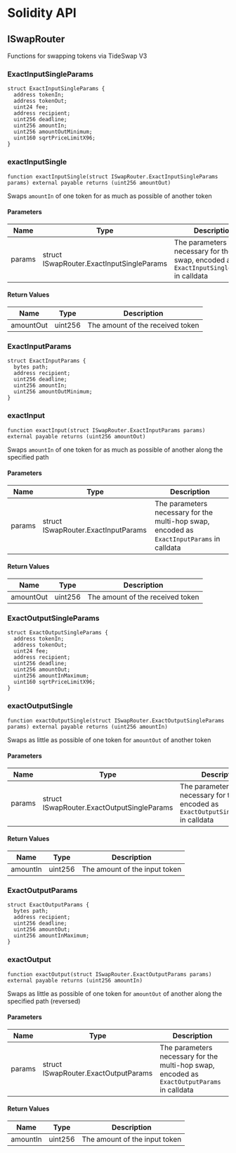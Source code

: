 # Solidity API

## ISwapRouter

Functions for swapping tokens via TideSwap V3

### ExactInputSingleParams

```solidity
struct ExactInputSingleParams {
  address tokenIn;
  address tokenOut;
  uint24 fee;
  address recipient;
  uint256 deadline;
  uint256 amountIn;
  uint256 amountOutMinimum;
  uint160 sqrtPriceLimitX96;
}
```

### exactInputSingle

```solidity
function exactInputSingle(struct ISwapRouter.ExactInputSingleParams params) external payable returns (uint256 amountOut)
```

Swaps `amountIn` of one token for as much as possible of another token

#### Parameters

| Name | Type | Description |
| ---- | ---- | ----------- |
| params | struct ISwapRouter.ExactInputSingleParams | The parameters necessary for the swap, encoded as `ExactInputSingleParams` in calldata |

#### Return Values

| Name | Type | Description |
| ---- | ---- | ----------- |
| amountOut | uint256 | The amount of the received token |

### ExactInputParams

```solidity
struct ExactInputParams {
  bytes path;
  address recipient;
  uint256 deadline;
  uint256 amountIn;
  uint256 amountOutMinimum;
}
```

### exactInput

```solidity
function exactInput(struct ISwapRouter.ExactInputParams params) external payable returns (uint256 amountOut)
```

Swaps `amountIn` of one token for as much as possible of another along the specified path

#### Parameters

| Name | Type | Description |
| ---- | ---- | ----------- |
| params | struct ISwapRouter.ExactInputParams | The parameters necessary for the multi-hop swap, encoded as `ExactInputParams` in calldata |

#### Return Values

| Name | Type | Description |
| ---- | ---- | ----------- |
| amountOut | uint256 | The amount of the received token |

### ExactOutputSingleParams

```solidity
struct ExactOutputSingleParams {
  address tokenIn;
  address tokenOut;
  uint24 fee;
  address recipient;
  uint256 deadline;
  uint256 amountOut;
  uint256 amountInMaximum;
  uint160 sqrtPriceLimitX96;
}
```

### exactOutputSingle

```solidity
function exactOutputSingle(struct ISwapRouter.ExactOutputSingleParams params) external payable returns (uint256 amountIn)
```

Swaps as little as possible of one token for `amountOut` of another token

#### Parameters

| Name | Type | Description |
| ---- | ---- | ----------- |
| params | struct ISwapRouter.ExactOutputSingleParams | The parameters necessary for the swap, encoded as `ExactOutputSingleParams` in calldata |

#### Return Values

| Name | Type | Description |
| ---- | ---- | ----------- |
| amountIn | uint256 | The amount of the input token |

### ExactOutputParams

```solidity
struct ExactOutputParams {
  bytes path;
  address recipient;
  uint256 deadline;
  uint256 amountOut;
  uint256 amountInMaximum;
}
```

### exactOutput

```solidity
function exactOutput(struct ISwapRouter.ExactOutputParams params) external payable returns (uint256 amountIn)
```

Swaps as little as possible of one token for `amountOut` of another along the specified path (reversed)

#### Parameters

| Name | Type | Description |
| ---- | ---- | ----------- |
| params | struct ISwapRouter.ExactOutputParams | The parameters necessary for the multi-hop swap, encoded as `ExactOutputParams` in calldata |

#### Return Values

| Name | Type | Description |
| ---- | ---- | ----------- |
| amountIn | uint256 | The amount of the input token |

